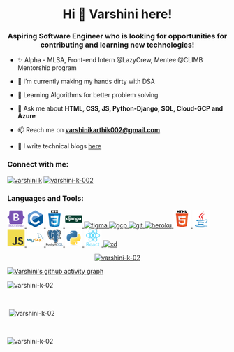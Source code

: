 <h1 align="center">Hi 👋 Varshini here!</h1>
<h3 align="center">Aspiring Software Engineer who is looking for opportunities for contributing and learning new technologies!</h3>


- ✨ Alpha - MLSA, Front-end Intern @LazyCrew, Mentee @CLIMB Mentorship program

- 🔭 I’m currently making my hands dirty with DSA

- 🌱 Learning Algorithms for better problem solving

- 💬 Ask me about **HTML, CSS, JS, Python-Django, SQL, Cloud-GCP and Azure**

- 📫 Reach me on **varshinikarthik002@gmail.com**

- 🌟 I write technical blogs <a href="https://medium.com/@varshini_k" target="_blank">here</a>

<h3 align="left">Connect with me:</h3>
<p align="left">
<a href="https://www.linkedin.com/in/varshini-k-2507251b9/" target="blank"><img align="center" src="https://raw.githubusercontent.com/rahuldkjain/github-profile-readme-generator/master/src/images/icons/Social/linked-in-alt.svg" alt="varshini k" height="30" width="40" /></a>
<a href="https://twitter.com/varshini-k-002" target="blank"><img align="center" src="https://raw.githubusercontent.com/rahuldkjain/github-profile-readme-generator/master/src/images/icons/Social/twitter.svg" alt="varshini-k-002" height="30" width="40" /></a>

<h3 align="left">Languages and Tools:</h3>
<p align="left"> <a href="https://getbootstrap.com" target="_blank"> <img src="https://raw.githubusercontent.com/devicons/devicon/master/icons/bootstrap/bootstrap-plain-wordmark.svg" alt="bootstrap" width="40" height="40"/> </a> <a href="https://www.cprogramming.com/" target="_blank"> <img src="https://raw.githubusercontent.com/devicons/devicon/master/icons/c/c-original.svg" alt="c" width="40" height="40"/> </a> <a href="https://www.w3schools.com/css/" target="_blank"> <img src="https://raw.githubusercontent.com/devicons/devicon/master/icons/css3/css3-original-wordmark.svg" alt="css3" width="40" height="40"/> </a> <a href="https://www.djangoproject.com/" target="_blank"> <img src="https://raw.githubusercontent.com/devicons/devicon/master/icons/django/django-original.svg" alt="django" width="40" height="40"/> </a> <a href="https://www.figma.com/" target="_blank"> <img src="https://www.vectorlogo.zone/logos/figma/figma-icon.svg" alt="figma" width="40" height="40"/> </a> <a href="https://cloud.google.com" target="_blank"> <img src="https://www.vectorlogo.zone/logos/google_cloud/google_cloud-icon.svg" alt="gcp" width="40" height="40"/> </a> <a href="https://git-scm.com/" target="_blank"> <img src="https://www.vectorlogo.zone/logos/git-scm/git-scm-icon.svg" alt="git" width="40" height="40"/> </a> <a href="https://heroku.com" target="_blank"> <img src="https://www.vectorlogo.zone/logos/heroku/heroku-icon.svg" alt="heroku" width="40" height="40"/> </a> <a href="https://www.w3.org/html/" target="_blank"> <img src="https://raw.githubusercontent.com/devicons/devicon/master/icons/html5/html5-original-wordmark.svg" alt="html5" width="40" height="40"/> </a> <a href="https://www.java.com" target="_blank"> <img src="https://raw.githubusercontent.com/devicons/devicon/master/icons/java/java-original.svg" alt="java" width="40" height="40"/> </a> <a href="https://developer.mozilla.org/en-US/docs/Web/JavaScript" target="_blank"> <img src="https://raw.githubusercontent.com/devicons/devicon/master/icons/javascript/javascript-original.svg" alt="javascript" width="40" height="40"/> </a> <a href="https://www.mysql.com/" target="_blank"> <img src="https://raw.githubusercontent.com/devicons/devicon/master/icons/mysql/mysql-original-wordmark.svg" alt="mysql" width="40" height="40"/> </a> <a href="https://www.postgresql.org" target="_blank"> <img src="https://raw.githubusercontent.com/devicons/devicon/master/icons/postgresql/postgresql-original-wordmark.svg" alt="postgresql" width="40" height="40"/> </a> <a href="https://www.python.org" target="_blank"> <img src="https://raw.githubusercontent.com/devicons/devicon/master/icons/python/python-original.svg" alt="python" width="40" height="40"/> </a> <a href="https://reactjs.org/" target="_blank"> <img src="https://raw.githubusercontent.com/devicons/devicon/master/icons/react/react-original-wordmark.svg" alt="react" width="40" height="40"/> </a> <a href="https://www.adobe.com/products/xd.html" target="_blank"> <img src="https://cdn.worldvectorlogo.com/logos/adobe-xd.svg" alt="xd" width="40" height="40"/> </a> </p>

<p align = "center"> <a href="https://github.com/ryo-ma/github-profile-trophy"><img src="https://github-profile-trophy.vercel.app/?username=varshini-k-02&theme=dark" alt="varshini-k-02" /></a> </p>

[![Varshini's github activity graph](https://activity-graph.herokuapp.com/graph?username=varshini-k-02&theme=radical&bg_color=white&hide_border=true&area=true)](https://git.io/varshini-k-02)

<p><img align="center" src="https://github-readme-stats.vercel.app/api/top-langs?username=varshini-k-02&theme=radical&show_icons=true&locale=en&layout=compact" alt="varshini-k-02" /></p>
<br>
<p>&nbsp;<img align="center" src="https://github-readme-stats.vercel.app/api?username=varshini-k-02&theme=radical&show_icons=true&locale=en" alt="varshini-k-02" /></p>
<br>
<p><img align="center" src="https://github-readme-streak-stats.herokuapp.com/?user=varshini-k-02&theme=radical&" alt="varshini-k-02" /></p>

